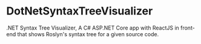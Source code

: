 # DotNetSyntaxTreeVisualizer

.NET Syntax Tree Visualizer, A C# ASP.NET Core app with ReactJS in front-end that shows Roslyn's syntax tree for a given source code.
